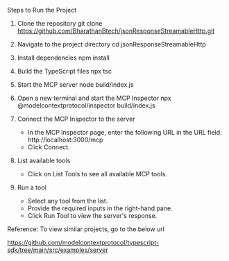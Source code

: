 Steps to Run the Project

1. Clone the repository
   git clone https://github.com/BharathanBtech/jsonResponseStreamableHttp.git

2. Navigate to the project directory
   cd jsonResponseStreamableHttp

3. Install dependencies
   npm install

4. Build the TypeScript files
   npx tsc

5. Start the MCP server
   node build/index.js

6. Open a new terminal and start the MCP Inspector
   npx @modelcontextprotocol/inspector build/index.js

7. Connect the MCP Inspector to the server
   - In the MCP Inspector page, enter the following URL in the URL field:
     http://localhost:3000/mcp
   - Click Connect.

8. List available tools
   - Click on List Tools to see all available MCP tools.

9. Run a tool
   - Select any tool from the list.
   - Provide the required inputs in the right-hand pane.
   - Click Run Tool to view the server's response.



Reference: To view similar projects, go to the below url

https://github.com/modelcontextprotocol/typescript-sdk/tree/main/src/examples/server